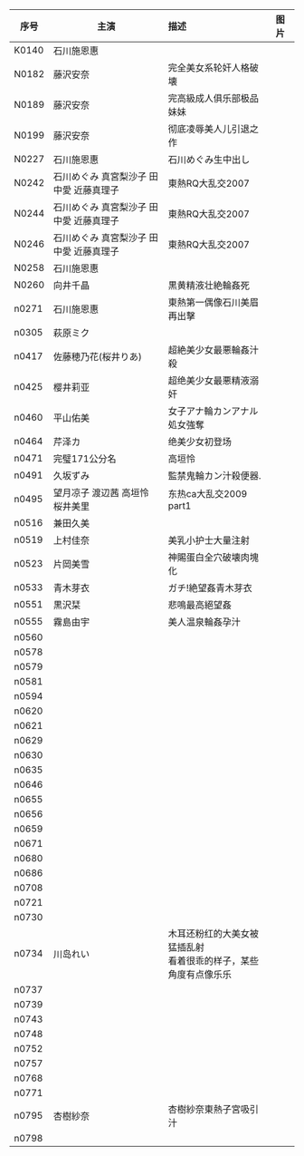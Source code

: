 | 序号 |主演 | 描述|  图片|
|  ----- | -----|:-------------|  :-----|
| K0140| 石川施恩惠 | | | 
|N0182 |藤沢安奈  | 完全美女系轮奸人格破壊 | | 
|N0189 |藤沢安奈  | 完高級成人俱乐部极品妹妹 | | 
|N0199 |藤沢安奈  | 彻底凌辱美人儿引退之作 | | 
|N0227|石川施恩惠  | 石川めぐみ生中出し| | 
|N0242 |石川めぐみ 真宮梨沙子 田中愛 近藤真理子  | 東熱RQ大乱交2007| | 
|N0244 |石川めぐみ 真宮梨沙子 田中愛 近藤真理子  | 東熱RQ大乱交2007| | 
|N0246 |石川めぐみ 真宮梨沙子 田中愛 近藤真理子  | 東熱RQ大乱交2007| | 
|N0258|石川施恩惠  | | | 
|N0260 |向井千晶  |黒黄精液壮絶輪姦死 | | 
|n0271 |石川施恩惠  |東熱第一偶像石川美眉再出擊 | | 
|n0305 |萩原ミク  | | | 
|n0417|佐藤穂乃花(桜井りあ)  |超絶美少女最悪輪姦汁殺 | | 
|n0425 |樱井莉亚  |超绝美少女最悪精液溺奸 | | 
|n0460 |平山佑美  |女子アナ輪カンアナル処女強奪 | | 
|n0464 |芹泽カ  |绝美少女初登场 | | 
|n0471 |完璧171公分名  |高垣怜 | | 
|n0491 |久坂ずみ  |監禁鬼輪カン汁殺便器. | | 
|n0495 |望月凉子 渡辺茜 高垣怜 桜井美里  |东热ca大乱交2009 part1  | | 
|n0516 |兼田久美  | | | 
|n0519 |上村佳奈|美乳小护士大量注射  | | 
|n0523 |片岡美雪  |神賜蛋白全穴破壊肉塊化 | | 
|n0533 |青木芽衣  |ガチ!絶望姦青木芽衣 | | 
|n0551 |黒沢栞  |悲鳴最高絕望姦 | | 
|n0555 |霧島由宇  | 美人温泉輪姦孕汁 | | 
|n0560 |  | | | 
|n0578 |  | | | 
|n0579 |  | | | 
|n0581 |  | | |
|n0594 |  | | | 
|n0620 |  | | | 
|n0621 |  | | | 
|n0629 |  | | | 
|n0630 |  | | | 
|n0635 |  | | | 
|n0646 |  | | | 
|n0655 |  | | | 
|n0656 |  | | | 
|n0659 |  | | | 
|n0671 |  | | | 
|n0680 |  | | | 
|n0686 |  | | | 
|n0708 |  | | | 
|n0721 |  | | | 
|n0730 |  | | | 
|n0734 |川岛れい  |木耳还粉红的大美女被猛插乱射</br>看着很乖的样子，某些角度有点像乐乐| | 
|n0737 |  | | | 
|n0739 |  | | | 
|n0743 |  | | | 
|n0748 |  | | | 
|n0752 |  | | | 
|n0757 |  | | | 
|n0768 |  | | | 
|n0771 |  | | | 
|n0795 |杏樹紗奈  |杏樹紗奈東熱子宮吸引汁 | | 
|n0798 |  | | | 
